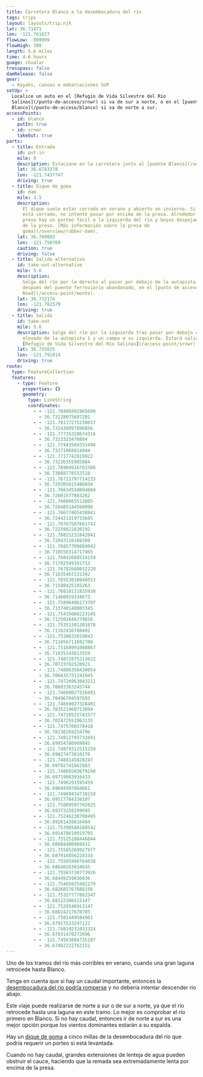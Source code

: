 ```yaml
---
title: Carretera Blanco a la desembocadura del río
tags: trips
layout: layouts/trip.njk
lat: 36.71471
lon: -121.761627
flowLow: -999999
flowHigh: 300
length: 5.6 miles
time: 4-6 hours
guage: chualar
tresspass: false
damRelease: false
gear:
  - Kayaks, canoas o embarcaciones SUP
setUp: >
  Localice un auto en el [Refugio de Vida Silvestre del Río
  Salinas](/punto-de-acceso/srnwr) si va de sur a norte, o en el [puente
  Blanco](/punto-de-acceso/blanco) si va de norte a sur.
accessPoints:
  - id: blanco
    putIn: true
  - id: srnwr
    takeOut: true
parts:
  - title: Entrada
    id: put-in
    mile: 0
    description: Estacione en la carretera junto al [puente Blanco](/access-points/blanco).
    lat: 36.6783378
    lon: -121.7437747
    driving: true
  - title: Dique de goma
    id: dam
    mile: 3.5
    description:
      El dique suele estar cerrado en verano y abierto en invierno. Si
      está cerrado, no intente pasar por encima de la presa. Alrededor de la
      presa hay un porteo fácil a la izquierda del río y boyas despejadas antes
      de la presa. [Más información sobre la presa de
      goma](/overview/rubber-dam).
    lat: 36.709093
    lon: -121.750769
    caution: true
    driving: false
  - title: Salida alternativa
    id: take-out-alternative
    mile: 5.6
    description:
      Salga del río por la derecha al pasar por debajo de la autopista 1,
      después del puente ferroviario abandonado, en el [punto de acceso de Monte
      Road](/access-point/monte).
    lat: 36.732174
    lon: -121.782579
    driving: true
  - title: Salida
    id: take-out
    mile: 5.6
    description: Salga del río por la izquierda tras pasar por debajo del paso
      elevado de la autopista 1 y un campo a su izquierda. Estará saliendo en el
      [Refugio de Vida Silvestre del Río Salinas](/access-point/srnwr).
    lat: 36.735825
    lon: -121.791014
    driving: true
route:
  type: FeatureCollection
  features:
    - type: Feature
      properties: {}
      geometry:
        type: LineString
        coordinates:
          - - -121.78488492965698
            - 36.73228075607201
          - - -121.78117275238037
            - 36.731438097896856
          - - -121.77735328674316
            - 36.7323323470884
          - - -121.77443504333498
            - 36.73271068014944
          - - -121.7717742919922
            - 36.73226355905884
          - - -121.76904916763306
            - 36.73088778552518
          - - -121.76711797714233
            - 36.729305615486034
          - - -121.76634550094604
            - 36.72801577883262
          - - -121.7660665512085
            - 36.726485144560996
          - - -121.76677465438841
            - 36.724421319715695
          - - -121.76767587661743
            - 36.72259822830192
          - - -121.76821231842041
            - 36.72043110108309
          - - -121.76857709884642
            - 36.718556314717965
          - - -121.76842689514159
            - 36.71702549191713
          - - -121.76782608032228
            - 36.71635467231302
          - - -121.76553010940553
            - 36.71580425185263
          - - -121.76010131835938
            - 36.71460019334673
          - - -121.75896406173707
            - 36.713740140003345
          - - -121.75435066223145
            - 36.712501646274816
          - - -121.75351381301878
            - 36.71162436780491
          - - -121.7530632019043
            - 36.711056711692706
          - - -121.75168991088867
            - 36.71035143613559
          - - -121.74872875213622
            - 36.70723782520921
          - - -121.74806356430054
            - 36.706635731191945
          - - -121.74726963043211
            - 36.70603363245744
          - - -121.74669027328491
            - 36.70496704597693
          - - -121.74669027328491
            - 36.703521969713094
          - - -121.74720525741577
            - 36.702472552063135
          - - -121.7475700378418
            - 36.70130269254796
          - - -121.74812793731691
            - 36.69954786989045
          - - -121.74879312515259
            - 36.69827473818178
          - - -121.7488145828247
            - 36.69782741662983
          - - -121.74868583679198
            - 36.69719083916433
          - - -121.7490291595459
            - 36.69694997064061
          - - -121.74969434738158
            - 36.69517784330107
          - - -121.75089597702025
            - 36.69373258299693
          - - -121.75246238708495
            - 36.69261420816404
          - - -121.75398588180542
            - 36.691478610919795
          - - -121.75525188446044
            - 36.68984400968431
          - - -121.75585269927977
            - 36.687916856228334
          - - -121.75595998764038
            - 36.68640263034645
          - - -121.75503730773926
            - 36.68449259836036
          - - -121.75405025482179
            - 36.682685767688156
          - - -121.75327777862547
            - 36.68122306415147
          - - -121.7520546913147
            - 36.68024217678785
          - - -121.7501449584961
            - 36.67917523247122
          - - -121.74819231033324
            - 36.67831478272696
          - - -121.74563884735107
            - 36.67802222762151
---
```


Uno de los tramos del río más corribles en verano, cuando una gran laguna retrocede hasta Blanco.

Tenga en cuenta que si hay un caudal importante, entonces la [desembocadura del río podría romperse](/overview/safety#breach) y no debería intentar descender río abajo.

Este viaje puede realizarse de norte a sur o de sur a norte, ya que el río retrocede hasta una laguna en este tramo. Lo mejor es comprobar el río primero en Blanco. Si no hay caudal, entonces ir de norte a sur es una mejor opción porque los vientos dominantes estarán a su espalda.

Hay un [dique de goma](/overview/rubber-dam) a cinco millas de la desembocadura del río que podría requerir un porteo si está levantada.

Cuando no hay caudal, grandes extensiones de lenteja de agua pueden obstruir el cauce, haciendo que la remada sea extremadamente lenta por encima de la presa.

